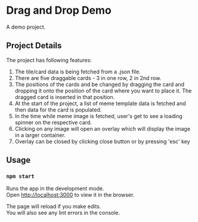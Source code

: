 # Drag and Drop Demo
A demo project.

## Project Details
The project has following features:
1. The tile/card data is being fetched from a .json file.
2. There are five draggable cards - 3 in one row, 2 in 2nd row.
3. The positions of the cards and be changed by dragging the card and dropping it onto the position of the card where you want to place it. The dragged card is inserted in that position.
4. At the start of the project, a list of meme template data is fetched and then data for the card is populated. 
5. In the time while meme image is fetched, user's get to see a loading spinner on the respective card.
6. Clicking on any image will open an overlay which will display the image in a larger container.
7. Overlay can be closed by clicking close button or by pressing 'esc' key

## Usage
### `npm start`

Runs the app in the development mode.<br />
Open [http://localhost:3000](http://localhost:3000) to view it in the browser.

The page will reload if you make edits.<br />
You will also see any lint errors in the console.
